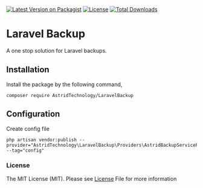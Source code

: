 [![Latest Version on Packagist](https://img.shields.io/packagist/v/astridtechnology/laravel-backup?style=for-the-badge)](https://github.com/astridtechnology/laravel-backup)
[![License](https://img.shields.io/github/license/astridtechnology/laravel-backup?style=for-the-badge)](https://tldrlegal.com/license/mit-license)
[![Total Downloads](https://img.shields.io/packagist/dt/astridtechnology/laravel-backup?style=for-the-badge)](https://github.com/astridtechnology/laravel-backup)

# Laravel Backup
A one stop solution for Laravel backups.

## Installation

Install the package by the following command,

    composer require AstridTechnology/LaravelBackup

## Configuration

Create config file

    php artisan vendor:publish --provider="AstridTechnology\LaravelBackup\Providers\AstridBackupServiceProvider" --tag="config"

### License
The MIT License (MIT). Please see [License](LICENSE.md) File for more information   